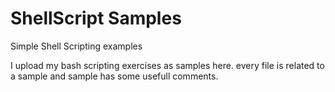 # ShellScript Samples

Simple Shell Scripting examples

I upload my bash scripting exercises as samples here. every file is related to a sample and sample has some usefull comments.